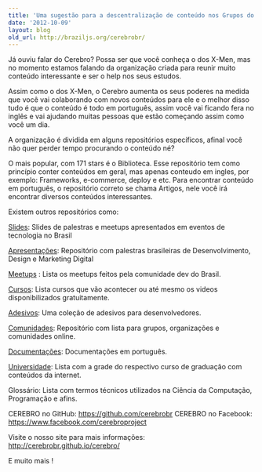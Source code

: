 ```yaml
---
title: 'Uma sugestão para a descentralização de conteúdo nos Grupos do Facebook'
date: '2012-10-09'
layout: blog
old_url: http://braziljs.org/cerebrobr/
---
```


<p>Já ouviu falar do Cerebro? Possa ser que você conheça o dos X-Men, mas no momento estamos falando da organização criada para reunir muito conteúdo interessante e ser o help nos seus estudos.</p>

<p>Assim como o dos X-Men, o Cerebro aumenta os seus poderes na medida que você vai colaborando com novos conteúdos para ele e o melhor disso tudo é que o conteúdo é todo em português, assim você vai ficando fera no inglês e vai ajudando muitas pessoas que estão começando assim como você um dia.</p>

<p>A organização é dividida em alguns repositórios específicos, afinal você não quer perder tempo procurando o conteúdo né? </p>

<p>O mais popular, com 171 stars é o Biblioteca. Esse repositório tem como princípio conter conteúdos em geral, mas apenas conteudo em ingles, por exemplo: Frameworks, e-commerce, deploy e etc.
Para encontrar conteúdo em português, o repositório correto se chama Artigos, nele você irá encontrar diversos conteúdos interessantes.</p>
<p>Existem outros repositórios como:</p>

<a href="https://github.com/cerebrobr/slides">Slides</a>: Slides de palestras e meetups apresentados em eventos de tecnologia no Brasil

<a href="https://github.com/cerebrobr/apresentacoes">Apresentações</a>: Repositório com palestras brasileiras de Desenvolvimento, Design e Marketing Digital

<a href="https://github.com/cerebrobr/meetups">Meetups</a> : Lista os meetups feitos pela comunidade dev do Brasil.

<a href="https://github.com/cerebrobr/cursos">Cursos</a>: Lista cursos que vão acontecer ou até mesmo os videos disponibilizados gratuitamente.

<a href="https://github.com/cerebrobr/adesivos">Adesivos</a>: Uma coleção de adesivos para desenvolvedores.

<a href="https://github.com/cerebrobr/comunidade">Comunidades</a>: Repositório com lista para grupos, organizações e comunidades online.

<a href="https://github.com/cerebrobr/documentacoes">Documentações</a>: Documentações em português.

<a href="https://github.com/cerebrobr/universidade">Universidade</a>: Lista com a grade do respectivo curso de graduação com conteúdos da internet.

Glossário: Lista com termos técnicos utilizados na Ciência da Computação, Programação e afins.

CEREBRO no GitHub: <a href="https://github.com/cerebrobr">https://github.com/cerebrobr</a>
CEREBRO no Facebook: <a href="https://www.facebook.com/cerebroproject">https://www.facebook.com/cerebroproject</a>

Visite o nosso site para mais informações: <a href="http://cerebrobr.github.io/cerebro/">http://cerebrobr.github.io/cerebro/</a>

<p>E muito mais !</p>